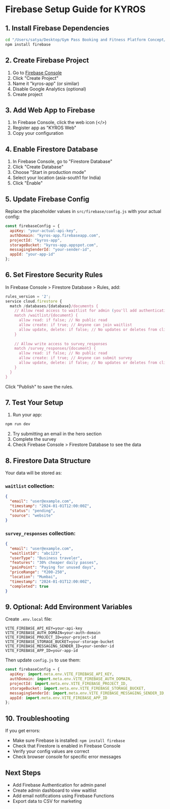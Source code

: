 # Firebase Setup Guide for KYROS

## 1. Install Firebase Dependencies

```bash
cd "/Users/satya/Desktop/Gym Pass Booking and Fitness Platform Concept/kyros-website"
npm install firebase
```

## 2. Create Firebase Project

1. Go to [Firebase Console](https://console.firebase.google.com)
2. Click "Create Project"
3. Name it "kyros-app" (or similar)
4. Disable Google Analytics (optional)
5. Create project

## 3. Add Web App to Firebase

1. In Firebase Console, click the web icon (</>)
2. Register app as "KYROS Web"
3. Copy your configuration

## 4. Enable Firestore Database

1. In Firebase Console, go to "Firestore Database"
2. Click "Create Database"
3. Choose "Start in production mode"
4. Select your location (asia-south1 for India)
5. Click "Enable"

## 5. Update Firebase Config

Replace the placeholder values in `src/firebase/config.js` with your actual config:

```javascript
const firebaseConfig = {
  apiKey: "your-actual-api-key",
  authDomain: "kyros-app.firebaseapp.com",
  projectId: "kyros-app",
  storageBucket: "kyros-app.appspot.com",
  messagingSenderId: "your-sender-id",
  appId: "your-app-id"
};
```

## 6. Set Firestore Security Rules

In Firebase Console > Firestore Database > Rules, add:

```javascript
rules_version = '2';
service cloud.firestore {
  match /databases/{database}/documents {
    // Allow read access to waitlist for admin (you'll add authentication later)
    match /waitlist/{document} {
      allow read: if false; // No public read
      allow create: if true; // Anyone can join waitlist
      allow update, delete: if false; // No updates or deletes from client
    }
    
    // Allow write access to survey_responses
    match /survey_responses/{document} {
      allow read: if false; // No public read
      allow create: if true; // Anyone can submit survey
      allow update, delete: if false; // No updates or deletes from client
    }
  }
}
```

Click "Publish" to save the rules.

## 7. Test Your Setup

1. Run your app:
```bash
npm run dev
```

2. Try submitting an email in the hero section
3. Complete the survey
4. Check Firebase Console > Firestore Database to see the data

## 8. Firestore Data Structure

Your data will be stored as:

### `waitlist` collection:
```json
{
  "email": "user@example.com",
  "timestamp": "2024-01-01T12:00:00Z",
  "status": "pending",
  "source": "website"
}
```

### `survey_responses` collection:
```json
{
  "email": "user@example.com",
  "waitlistId": "abc123",
  "userType": "Business traveler",
  "features": "30% cheaper daily passes",
  "painPoint": "Paying for unused days",
  "priceRange": "₹200-250",
  "location": "Mumbai",
  "timestamp": "2024-01-01T12:00:00Z",
  "completed": true
}
```

## 9. Optional: Add Environment Variables

Create `.env.local` file:

```env
VITE_FIREBASE_API_KEY=your-api-key
VITE_FIREBASE_AUTH_DOMAIN=your-auth-domain
VITE_FIREBASE_PROJECT_ID=your-project-id
VITE_FIREBASE_STORAGE_BUCKET=your-storage-bucket
VITE_FIREBASE_MESSAGING_SENDER_ID=your-sender-id
VITE_FIREBASE_APP_ID=your-app-id
```

Then update `config.js` to use them:

```javascript
const firebaseConfig = {
  apiKey: import.meta.env.VITE_FIREBASE_API_KEY,
  authDomain: import.meta.env.VITE_FIREBASE_AUTH_DOMAIN,
  projectId: import.meta.env.VITE_FIREBASE_PROJECT_ID,
  storageBucket: import.meta.env.VITE_FIREBASE_STORAGE_BUCKET,
  messagingSenderId: import.meta.env.VITE_FIREBASE_MESSAGING_SENDER_ID,
  appId: import.meta.env.VITE_FIREBASE_APP_ID
};
```

## 10. Troubleshooting

If you get errors:
- Make sure Firebase is installed: `npm install firebase`
- Check that Firestore is enabled in Firebase Console
- Verify your config values are correct
- Check browser console for specific error messages

## Next Steps

- Add Firebase Authentication for admin panel
- Create admin dashboard to view waitlist
- Add email notifications using Firebase Functions
- Export data to CSV for marketing